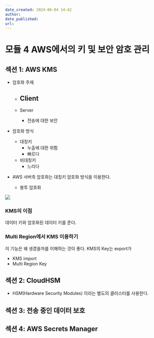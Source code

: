 ```yaml
---
date_created: 2024-06-04 14:42
author:
date_published: 
url:
---
```

# 모듈 4 AWS에서의 키 및 보안 암호 관리

## 섹션 1: AWS KMS

- 암호화 주체

	- Client
		- 
	
	- Server
		- 전송에 대한 보안

- 암호화 방식
	- 대칭키
		- 누출에 대한 위험
		- 빠르다
	- 비대칭키
		- 느리다

- AWS 서버측 암호화는 대칭키 암호화 방식을 이용한다.
	- 봉투 암호화

![](Pasted%20image%2020240604092738.png)

### KMS의 이점

데이터 키와 암호화된 데이터 키를 준다.

### Multi Region에서 KMS 이용하기

이 기능은 왜 생겼을까를 이해하는 것이 좋다.
KMS의 Key는 export가 

- KMS import
- Multi Region Key

## 섹션 2: CloudHSM

- HSM(Hardware Security Modules) 이라는 별도의 클러스터를 사용한다.

## 섹션 3: 전송 중인 데이터 보호

## 섹션 4: AWS Secrets Manager
